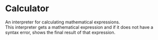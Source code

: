 # Calculator
An interpreter for calculating mathematical expressions.  
This interpreter gets a mathematical expression and if it does not have a syntax error, shows the final result of that expression.
